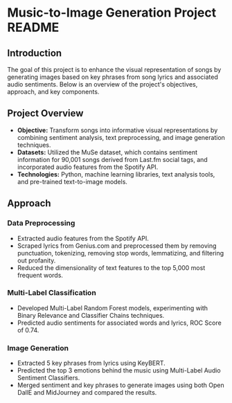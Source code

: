 # Music-to-Image Generation Project README

## Introduction

The goal of this project is to enhance the visual representation of songs by generating images based on key phrases from song lyrics and associated audio sentiments. Below is an overview of the project's objectives, approach, and key components.

## Project Overview

- **Objective:** Transform songs into informative visual representations by combining sentiment analysis, text preprocessing, and image generation techniques.
- **Datasets:** Utilized the MuSe dataset, which contains sentiment information for 90,001 songs derived from Last.fm social tags, and incorporated audio features from the Spotify API.
- **Technologies:** Python, machine learning libraries, text analysis tools, and pre-trained text-to-image models.

## Approach

### Data Preprocessing

- Extracted audio features from the Spotify API.
- Scraped lyrics from Genius.com and preprocessed them by removing punctuation, tokenizing, removing stop words, lemmatizing, and filtering out profanity.
- Reduced the dimensionality of text features to the top 5,000 most frequent words.

### Multi-Label Classification

- Developed Multi-Label Random Forest models, experimenting with Binary Relevance and Classifier Chains techniques.
- Predicted audio sentiments for associated words and lyrics, ROC Score of 0.74.

### Image Generation

- Extracted 5 key phrases from lyrics using KeyBERT.
- Predicted the top 3 emotions behind the music using Multi-Label Audio Sentiment Classifiers.
- Merged sentiment and key phrases to generate images using both Open DallE and MidJourney and compared the results.
